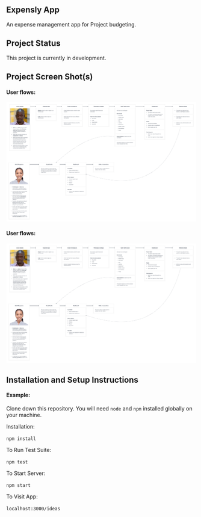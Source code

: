 ## Expensly App

An expense management app for Project budgeting.

## Project Status

This project is currently in development. 

## Project Screen Shot(s)

#### User flows: 

![user roadmap](https://github.com/Impact-Africa-Network/expensly_FE/blob/main/Images/expensly_user_flow.png)

#### User flows: 

![user roadmap](https://github.com/Impact-Africa-Network/expensly_FE/blob/main/Images/expensly_user_flow.png)

## Installation and Setup Instructions

#### Example:  

Clone down this repository. You will need `node` and `npm` installed globally on your machine.  

Installation:

`npm install`  

To Run Test Suite:  

`npm test`  

To Start Server:

`npm start`  

To Visit App:

`localhost:3000/ideas`  
